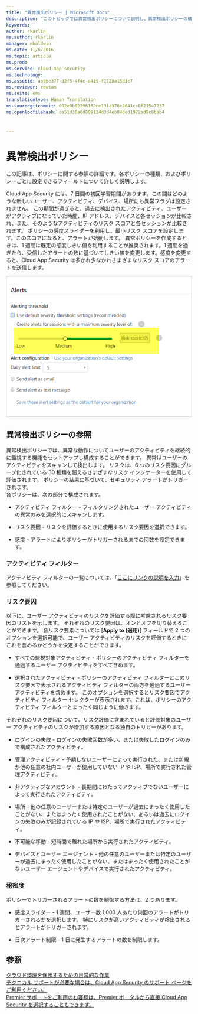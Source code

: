 ```yaml
---
title: "異常検出ポリシー | Microsoft Docs"
description: "このトピックでは異常検出ポリシーについて説明し、異常検出ポリシーの構成要素に関する参照情報を提供します。"
keywords: 
author: rkarlin
ms.author: rkarlin
manager: mbaldwin
ms.date: 11/6/2016
ms.topic: article
ms.prod: 
ms.service: cloud-app-security
ms.technology: 
ms.assetid: ab9bc377-d2f5-4f4c-a419-f1728a15d1c7
ms.reviewer: reutam
ms.suite: ems
translationtype: Human Translation
ms.sourcegitcommit: 002e0b82296162ee13fa378c4641cc8f21547237
ms.openlocfilehash: ca51d36a6d899124d3d4eb84ded1972ad9c8bab4


---
```


# <a name="anomaly-detection-policy"></a>異常検出ポリシー
この記事は、ポリシーに関する参照の詳細です。各ポリシーの種類、およびポリシーごとに設定できるフィールドについて詳しく説明します。  
 
Cloud App Security には、7 日間の初回学習期間があります。この間はどのような新しいユーザー、アクティビティ、デバイス、場所にも異常フラグは設定されません。 この期間が過ぎると、過去に検出されたアクティビティ、ユーザーがアクティブになっていた時間、IP アドレス、デバイスと各セッションが比較され、また、そのようなアクティビティのリスク スコアと各セッションが比較されます。 ポリシーの感度スライダーを利用し、最小リスク スコアを設定します。このスコアになると、アラートが始動します。 異常ポリシーを作成するときは、1 週間は既定の感度しきい値を利用することが推奨されます。1 週間を過ぎたら、受信したアラートの数に基づいてしきい値を変更します。感度を変更すると、Cloud App Security は多かれ少なかれさまざまなリスク スコアのアラートを送信します。
  
![感度スライダー](./media/sensitivity-slider.png)
## <a name="anomaly-detection-policy-reference"></a>異常検出ポリシーの参照  
異常検出ポリシーでは、異常な動作についてユーザーのアクティビティを継続的に監視する機能をセットアップし構成することができます。 異常はユーザーのアクティビティをスキャンして検出します。 リスクは、6 つのリスク要因にグループ化されている 30 種類を超えるさまざまなリスク インジケーターを使用して評価されます。 ポリシーの結果に基づいて、セキュリティ アラートがトリガーされます。   
各ポリシーは、次の部分で構成されます。  
  
-   アクティビティ フィルター - フィルタリングされたユーザー アクティビティの異常のみを選択的にスキャンします。  
  
-   リスク要因 - リスクを評価するときに使用するリスク要因を選択できます。  
  
-   感度 - アラートによりポリシーがトリガーされるまでの回数を設定できます。  
  
### <a name="activity-filters"></a>アクティビティ フィルター  
アクティビティ フィルターの一覧については、「[ここにリンクの説明を入力](activity-filters.md)」を参照してください。  
  
### <a name="risk-factors"></a>リスク要因  
以下に、ユーザー アクティビティのリスクを評価する際に考慮されるリスク要因のリストを示します。 それぞれのリスク要因は、オンとオフを切り替えることができます。 各リスク要素については [**Apply to (適用)**] フィールドで 2 つのオプションを選択可能で、ユーザー アクティビティのリスクを評価するときにこれを含めるかどうかを決定することができます。  
  
-   すべての監視対象アクティビティ - ポリシーのアクティビティ フィルターを通過するユーザー アクティビティをすべて含めます。  
  
-   選択されたアクティビティ - ポリシーのアクティビティ フィルターとこのリスク要因で表示されるアクティビティ フィルターの両方を通過するユーザー アクティビティを含めます。 このオプションを選択するとリスク要因でアクティビティ フィルター セレクターが表示されます。これは、ポリシーのアクティビティ フィルターとまったく同じように働きます。  
  
それぞれのリスク要因について、リスク評価に含まれていると評価対象のユーザー アクティビティのリスクが増加する原因となる独自のトリガーがあります。  
  
-   ログインの失敗 - ログインの失敗回数が多い、または失敗したログインのみで構成されたアクティビティ。  
  
-   管理アクティビティ - 予期しないユーザーによって実行された、または新規か他の任意の社内ユーザーが使用していない IP や ISP、場所で実行された管理アクティビティ。  
  
-   非アクティブなアカウント - 長期間にわたってアクティブでないユーザーによって実行されたアクティビティ。  
  
-   場所 - 他の任意のユーザーまたは特定のユーザーが過去にまったく使用したことがない、またはまったく使用されたことがない、あるいは過去にログインの失敗のみが記録されている IP や ISP、場所で実行されたアクティビティ。  
  
-   不可能な移動 - 短時間で離れた場所から実行されたアクティビティ。  
  
-   デバイスとユーザー エージェント - 他の任意のユーザーまたは特定のユーザーが過去にまったく使用したことがない、またはまったく使用されたことがないユーザー エージェントやデバイスで実行されたアクティビティ。  
  
### <a name="sensitivity"></a>秘密度  
ポリシーでトリガーされるアラートの数を制御する方法は、2 つあります。  
  
-   感度スライダー - 1 週間、ユーザー数 1,000 人あたり何回のアラートがトリガーされるかを選択します。 特にリスクが高いアクティビティが検出されるとアラートがトリガーされます。  
  
-   日次アラート制限 - 1 日に発生するアラートの数を制限します。  
  
## <a name="see-also"></a>参照  
[クラウド環境を保護するための日常的な作業](daily-activities-to-protect-your-cloud-environment.md)   
[テクニカル サポートが必要な場合は、Cloud App Security のサポート ページをご利用ください。](http://support.microsoft.com/oas/default.aspx?prid=16031)   
[Premier サポートをご利用のお客様は、Premier ポータルから直接 Cloud App Security を選択することもできます。](https://premier.microsoft.com/)  
  
  



<!--HONumber=Nov16_HO2-->


